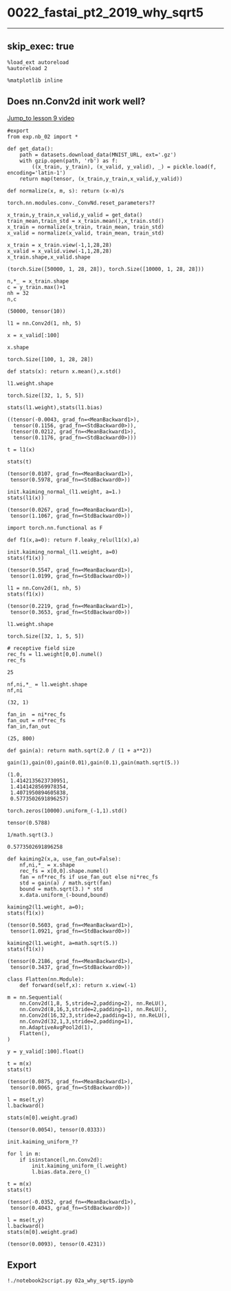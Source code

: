 # 0022_fastai_pt2_2019_why_sqrt5
---
skip_exec: true
---

```
%load_ext autoreload
%autoreload 2

%matplotlib inline
```

## Does nn.Conv2d init work well?

[Jump_to lesson 9 video](https://course19.fast.ai/videos/?lesson=9&t=21)


```
#export
from exp.nb_02 import *

def get_data():
    path = datasets.download_data(MNIST_URL, ext='.gz')
    with gzip.open(path, 'rb') as f:
        ((x_train, y_train), (x_valid, y_valid), _) = pickle.load(f, encoding='latin-1')
    return map(tensor, (x_train,y_train,x_valid,y_valid))

def normalize(x, m, s): return (x-m)/s
```


```
torch.nn.modules.conv._ConvNd.reset_parameters??
```


```
x_train,y_train,x_valid,y_valid = get_data()
train_mean,train_std = x_train.mean(),x_train.std()
x_train = normalize(x_train, train_mean, train_std)
x_valid = normalize(x_valid, train_mean, train_std)
```


```
x_train = x_train.view(-1,1,28,28)
x_valid = x_valid.view(-1,1,28,28)
x_train.shape,x_valid.shape
```




    (torch.Size([50000, 1, 28, 28]), torch.Size([10000, 1, 28, 28]))




```
n,*_ = x_train.shape
c = y_train.max()+1
nh = 32
n,c
```




    (50000, tensor(10))




```
l1 = nn.Conv2d(1, nh, 5)
```


```
x = x_valid[:100]
```


```
x.shape
```




    torch.Size([100, 1, 28, 28])




```
def stats(x): return x.mean(),x.std()
```


```
l1.weight.shape
```




    torch.Size([32, 1, 5, 5])




```
stats(l1.weight),stats(l1.bias)
```




    ((tensor(-0.0043, grad_fn=<MeanBackward1>),
      tensor(0.1156, grad_fn=<StdBackward0>)),
     (tensor(0.0212, grad_fn=<MeanBackward1>),
      tensor(0.1176, grad_fn=<StdBackward0>)))




```
t = l1(x)
```


```
stats(t)
```




    (tensor(0.0107, grad_fn=<MeanBackward1>),
     tensor(0.5978, grad_fn=<StdBackward0>))




```
init.kaiming_normal_(l1.weight, a=1.)
stats(l1(x))
```




    (tensor(0.0267, grad_fn=<MeanBackward1>),
     tensor(1.1067, grad_fn=<StdBackward0>))




```
import torch.nn.functional as F
```


```
def f1(x,a=0): return F.leaky_relu(l1(x),a)
```


```
init.kaiming_normal_(l1.weight, a=0)
stats(f1(x))
```




    (tensor(0.5547, grad_fn=<MeanBackward1>),
     tensor(1.0199, grad_fn=<StdBackward0>))




```
l1 = nn.Conv2d(1, nh, 5)
stats(f1(x))
```




    (tensor(0.2219, grad_fn=<MeanBackward1>),
     tensor(0.3653, grad_fn=<StdBackward0>))




```
l1.weight.shape
```




    torch.Size([32, 1, 5, 5])




```
# receptive field size
rec_fs = l1.weight[0,0].numel()
rec_fs
```




    25




```
nf,ni,*_ = l1.weight.shape
nf,ni
```




    (32, 1)




```
fan_in  = ni*rec_fs
fan_out = nf*rec_fs
fan_in,fan_out
```




    (25, 800)




```
def gain(a): return math.sqrt(2.0 / (1 + a**2))
```


```
gain(1),gain(0),gain(0.01),gain(0.1),gain(math.sqrt(5.))
```




    (1.0,
     1.4142135623730951,
     1.4141428569978354,
     1.4071950894605838,
     0.5773502691896257)




```
torch.zeros(10000).uniform_(-1,1).std()
```




    tensor(0.5788)




```
1/math.sqrt(3.)
```




    0.5773502691896258




```
def kaiming2(x,a, use_fan_out=False):
    nf,ni,*_ = x.shape
    rec_fs = x[0,0].shape.numel()
    fan = nf*rec_fs if use_fan_out else ni*rec_fs
    std = gain(a) / math.sqrt(fan)
    bound = math.sqrt(3.) * std
    x.data.uniform_(-bound,bound)
```


```
kaiming2(l1.weight, a=0);
stats(f1(x))
```




    (tensor(0.5603, grad_fn=<MeanBackward1>),
     tensor(1.0921, grad_fn=<StdBackward0>))




```
kaiming2(l1.weight, a=math.sqrt(5.))
stats(f1(x))
```




    (tensor(0.2186, grad_fn=<MeanBackward1>),
     tensor(0.3437, grad_fn=<StdBackward0>))




```
class Flatten(nn.Module):
    def forward(self,x): return x.view(-1)
```


```
m = nn.Sequential(
    nn.Conv2d(1,8, 5,stride=2,padding=2), nn.ReLU(),
    nn.Conv2d(8,16,3,stride=2,padding=1), nn.ReLU(),
    nn.Conv2d(16,32,3,stride=2,padding=1), nn.ReLU(),
    nn.Conv2d(32,1,3,stride=2,padding=1),
    nn.AdaptiveAvgPool2d(1),
    Flatten(),
)
```


```
y = y_valid[:100].float()
```


```
t = m(x)
stats(t)
```




    (tensor(0.0875, grad_fn=<MeanBackward1>),
     tensor(0.0065, grad_fn=<StdBackward0>))




```
l = mse(t,y)
l.backward()
```


```
stats(m[0].weight.grad)
```




    (tensor(0.0054), tensor(0.0333))




```
init.kaiming_uniform_??
```


```
for l in m:
    if isinstance(l,nn.Conv2d):
        init.kaiming_uniform_(l.weight)
        l.bias.data.zero_()
```


```
t = m(x)
stats(t)
```




    (tensor(-0.0352, grad_fn=<MeanBackward1>),
     tensor(0.4043, grad_fn=<StdBackward0>))




```
l = mse(t,y)
l.backward()
stats(m[0].weight.grad)
```




    (tensor(0.0093), tensor(0.4231))



## Export


```
!./notebook2script.py 02a_why_sqrt5.ipynb
```


```

```
